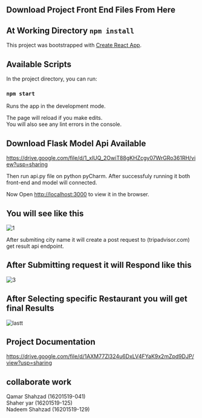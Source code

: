 ## Download Project Front End Files From Here

## At Working Directory `npm install`

This project was bootstrapped with [Create React App](https://github.com/facebook/create-react-app).

## Available Scripts

In the project directory, you can run:

### `npm start`

Runs the app in the development mode.<br />


The page will reload if you make edits.<br />
You will also see any lint errors in the console.

## Download Flask Model Api Available 
https://drive.google.com/file/d/1_xlUQ_2OwiT88gKHZcgy07WrGRo361RH/view?usp=sharing

Then run api.py file 
on python pyCharm. After successfuly running it both front-end and model will connected.

Now Open [http://localhost:3000](http://localhost:3000) to view it in the browser.

## You will see like this

![1](https://user-images.githubusercontent.com/55358923/90037356-8e35e000-dcdd-11ea-8549-079b903e6bce.JPG)

After submiting city name it will create a post request to (tripadvisor.com) get result api endpoint.

## After Submitting request it will Respond like this

![3](https://user-images.githubusercontent.com/55358923/90038157-8460ac80-dcde-11ea-9314-abebdcb495eb.JPG)

## After Selecting specific Restaurant you will get final Results

![lastt](https://user-images.githubusercontent.com/55358923/90043740-f5579280-dce5-11ea-8d7e-805202e91364.JPG)

## Project Documentation

https://drive.google.com/file/d/1AXM77Zl324u6DxLV4FYaK9x2mZpd9DJP/view?usp=sharing

## collaborate work
Qamar Shahzad  (16201519-041)   <br/>
Shaher yar     (16201519-125)   <br/>
Nadeem Shahzad (16201519-129)









